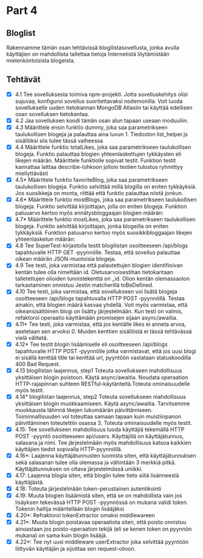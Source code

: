 # Part 4

## Bloglist

Rakennamme tämän osan tehtävissä blogilistasovellusta, jonka avulla käyttäjien on mahdollista tallettaa tietoja Internetistä löytämistään mielenkiintoisista blogeista.

## Tehtävät

- [x] 4.1 Tee sovelluksesta toimiva npm-projekti. Jotta sovelluskehitys olisi sujuvaa, konfiguroi sovellus suoritettavaksi nodemonilla. Voit luoda sovellukselle uuden tietokannan MongoDB Atlasiin tai käyttää edellisen osan sovelluksen tietokantaa.
- [x] 4.2 Jaa sovelluksen koodi tämän osan alun tapaan useaan moduuliin.
- [x] 4.3 Määrittele ensin funktio dummy, joka saa parametrikseen taulukollisen blogeja ja palauttaa aina luvun 1. Tiedoston list_helper.js sisällöksi siis tulee tässä vaiheessa
- [x] 4.4 Määrittele funktio totalLikes, joka saa parametrikseen taulukollisen blogeja. Funktio palauttaa blogien yhteenlaskettujen tykkäysten eli likejen määrän. Määrittele funktiolle sopivat testit. Funktion testit kannattaa laittaa describe-lohkoon jolloin testien tulostus ryhmittyy miellyttävästi
- [x] 4.5* Määrittele funktio favoriteBlog, joka saa parametrikseen taulukollisen blogeja. Funktio selvittää millä blogilla on eniten tykkäyksiä. Jos suosikkeja on monta, riittää että funktio palauttaa niistä jonkun.
- [x] 4.6* Määrittele funktio mostBlogs, joka saa parametrikseen taulukollisen blogeja. Funktio selvittää kirjoittajan, jolla on eniten blogeja. Funktion paluuarvo kertoo myös ennätysbloggaajan blogien määrän:
- [x] 4.7* Määrittele funktio mostLikes, joka saa parametrikseen taulukollisen blogeja. Funktio selvittää kirjoittajan, jonka blogeilla on eniten tykkäyksiä. Funktion paluuarvo kertoo myös suosikkibloggaajan likejen yhteenlasketun määrän:
- [x] 4.8 Tee SuperTest-kirjastolla testit blogilistan osoitteeseen /api/blogs tapahtuvalle HTTP GET ‑pyynnölle. Testaa, että sovellus palauttaa oikean määrän JSON-muotoisia blogeja.
- [x] 4.9 Tee testi, joka varmistaa että palautettujen blogien identifioivan kentän tulee olla nimeltään id. Oletusarvoisestihan tietokantaan talletettujen olioiden tunnistekenttä on _id. Olion kentän olemassaolon tarkastaminen onnistuu Jestin matcherillä toBeDefined.
- [x] 4.10 Tee testi, joka varmistaa, että sovellukseen voi lisätä blogeja osoitteeseen /api/blogs tapahtuvalla HTTP POST ‑pyynnöllä. Testaa ainakin, että blogien määrä kasvaa yhdellä. Voit myös varmistaa, että oikeansisältöinen blogi on lisätty järjestelmään. Kun testi on valmis, refaktoroi operaatio käyttämään promisejen sijaan async/awaitia.
- [x] 4.11* Tee testi, joka varmistaa, että jos kentälle likes ei anneta arvoa, asetetaan sen arvoksi 0. Muiden kenttien sisällöstä ei tässä tehtävässä vielä välitetä.
- [x] 4.12* Tee testit blogin lisäämiselle eli osoitteeseen /api/blogs tapahtuvalle HTTP POST ‑pyynnölle jotka varmistavat, että jos uusi blogi ei sisällä kenttää title tai kenttää url, pyyntöön vastataan statuskoodilla 400 Bad Request.
- [x] 4.13 blogilistan laajennus, step1
Toteuta sovellukseen mahdollisuus yksittäisen blogin poistoon.
Käytä async/awaitia. Noudata operaation HTTP-rajapinnan suhteen RESTful-käytänteitä.Toteuta ominaisuudelle myös testit.
- [x] 4.14* blogilistan laajennus, step2
Toteuta sovellukseen mahdollisuus yksittäisen blogin muokkaamiseen. Käytä async/awaitia.
Tarvitsemme muokkausta lähinnä likejen lukumäärän päivittämiseen. Toiminnallisuuden voi toteuttaa samaan tapaan kuin muistiinpanon päivittäminen toteutettiin osassa 3. Toteuta ominaisuudelle myös testit.
- [x] 4.15: Tee sovellukseen mahdollisuus luoda käyttäjiä tekemällä HTTP POST -pyyntö osoitteeseen api/users. Käyttäjillä on käyttäjätunnus, salasana ja nimi. Tee järjestelmään myös mahdollisuus katsoa kaikkien käyttäjien tiedot sopivalla HTTP-pyynnöllä.
- [x] 4.16*: Laajenna käyttäjätunnusten luomista siten, että käyttäjätunnuksen sekä salasanan tulee olla olemassa ja vähintään 3 merkkiä pitkä. Käyttäjätunnuksen on oltava järjestelmässä uniikki.
- [x] 4.17: Laajenna blogia siten, että blogiin tulee tieto siitä lisänneestä käyttäjästä.
- [x] 4.18: Toteuta järjestelmään token-perustainen autentikointi
- [x] 4.19: Muuta blogien lisäämistä siten, että se on mahdollista vain jos lisäyksen tekevässä HTTP POST -pyynnössä on mukana validi token. Tokenin haltija määritellään blogin lisääjäksi
- [x] 4.20*: Refraktoroi tokenExtractor omaksi middlewareen
- [x] 4.21*: Muuta blogin poistavaa operaatiota siten, että poisto onnistuu ainoastaan jos poisto-operaation tekijä (eli se kenen token on pyynnön mukana) on sama kuin blogin lisääjä.
- [x] 4.22*: Tee nyt uusi middleware userExtractor joka selvittää pyyntöön liittyvän käyttäjän ja sijoittaa sen request-olioon.
